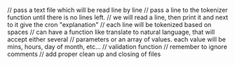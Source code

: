 // pass a text file which will be read line by line
// pass a line to the tokenizer function until there is no lines left.
// we will read a line, then print it and next to it give the cron "explanation"
// each line will be tokenized based on spaces
// can have a function like translate to natural language, that will accept either several
// parameters or an array of values. each value will be mins, hours, day of month, etc... 
// validation function
// remember to ignore comments
// add proper clean up and closing of files

